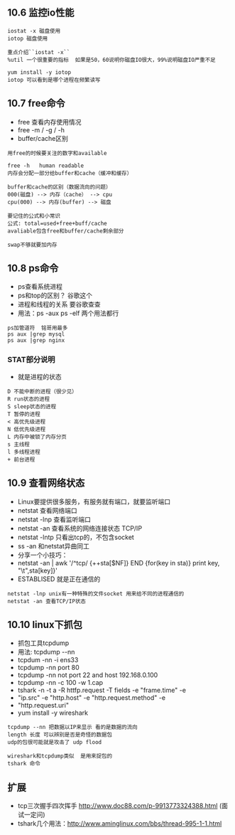 ## 10.6 监控io性能
```
iostat -x 磁盘使用
iotop 磁盘使用

重点介绍``iostat -x``
%util 一个很重要的指标  如果是50，60说明你磁盘IO很大，99%说明磁盘IO严重不足

yum install -y iotop
iotop 可以看到是哪个进程在频繁读写
```


## 10.7 free命令
* free 查看内存使用情况
* free -m / -g / -h
* buffer/cache区别

```
用free的时候要关注的数字和available

free -h   human readable
内存会分配一部分给buffer和cache（缓冲和缓存）

buffer和cache的区别（数据流向的问题）
000(磁盘) --> 内存（cache） --> cpu
cpu(000) --> 内存(buffer) --> 磁盘

要记住的公式和小常识
公式: total=used+free+buff/cache 
avaliable包含free和buffer/cache剩余部分

swap不够就要加内存

```


## 10.8 ps命令
* ps查看系统进程
* ps和top的区别？ 谷歌这个
* 进程和线程的关系 要谷歌查查
* 用法：ps -aux    ps -elf  两个用法都行

```
ps加管道符  铭哥用最多
ps aux |grep mysql
ps aux |grep nginx

```


### STAT部分说明
* 就是进程的状态
```
D 不能中断的进程（很少见）
R run状态的进程
S sleep状态的进程
T 暂停的进程
< 高优先级进程
N 低优先级进程
L 内存中被锁了内存分页
s 主线程
l 多线程进程
+ 前台进程

```


## 10.9 查看网络状态
* Linux要提供很多服务，有服务就有端口，就要监听端口
* netstat 查看网络端口
* netstat -lnp 查看监听端口
* netstat -an 查看系统的网络连接状态  TCP/IP
* netstat -lntp 只看出tcp的，不包含socket
* ss -an 和netstat异曲同工
* 分享一个小技巧：
* netstat -an | awk '/^tcp/ {++sta[$NF]} END {for(key in sta)} print key, "\t",sta[key]}'
* ESTABLISED 就是正在通信的


```
netstat -lnp unix有一种特殊的文件socket 用来给不同的进程通信的
netstat -an 查看TCP/IP状态

```


## 10.10 linux下抓包
* 抓包工具tcpdump
* 用法: tcpdump --nn
* tcpdum -nn -i ens33
* tcpdump -nn port 80
* tcpdump -nn not port 22 and host 192.168.0.100
* tcpdump -nn -c 100 -w 1.cap
* tshark -n -t a -R httfp.request -T fields -e "frame.time" -e
* "ip.src" -e "http.host" -e "http.request.method" -e
* "http.request.uri"
* yum install -y wireshark

```
tcpdump --nn 把数据以IP来显示 看的是数据的流向
length 长度 可以辨别是否是奇怪的数据包
udp的包很可能就是攻击了 udp flood

wireshark和tcpdump类似  是用来捉包的
tshark 命令

```

## 扩展
* tcp三次握手四次挥手 http://www.doc88.com/p-9913773324388.html (面试一定问)
* tshark几个用法：http://www.aminglinux.com/bbs/thread-995-1-1.html